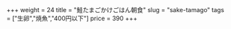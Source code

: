 +++
weight = 24
title  = "鮭たまごかけごはん朝食"
slug   = "sake-tamago"
tags   = ["生卵","焼魚","400円以下"]
price  = 390
+++

